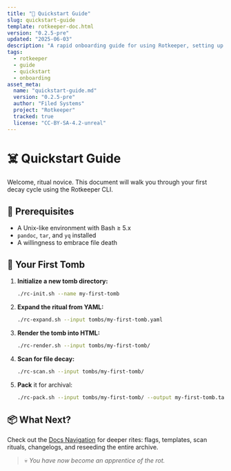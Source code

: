 ```yaml
---
title: "🚀 Quickstart Guide"
slug: quickstart-guide
template: rotkeeper-doc.html
version: "0.2.5-pre"
updated: "2025-06-03"
description: "A rapid onboarding guide for using Rotkeeper, setting up tombs, and rendering documentation."
tags:
  - rotkeeper
  - guide
  - quickstart
  - onboarding
asset_meta:
  name: "quickstart-guide.md"
  version: "0.2.5-pre"
  author: "Filed Systems"
  project: "Rotkeeper"
  tracked: true
  license: "CC-BY-SA-4.2-unreal"
---
```


# ☠️ Quickstart Guide

Welcome, ritual novice. This document will walk you through your first decay cycle using the Rotkeeper CLI.

## 🧱 Prerequisites

- A Unix-like environment with Bash ≥ 5.x
- `pandoc`, `tar`, and `yq` installed
- A willingness to embrace file death

## 🔨 Your First Tomb

1. **Initialize a new tomb directory:**

   ```bash
   ./rc-init.sh --name my-first-tomb
   ```

2. **Expand the ritual from YAML:**

   ```bash
   ./rc-expand.sh --input tombs/my-first-tomb.yaml
   ```

3. **Render the tomb into HTML:**

   ```bash
   ./rc-render.sh --input tombs/my-first-tomb/
   ```

4. **Scan for file decay:**

   ```bash
   ./rc-scan.sh --input tombs/my-first-tomb/
   ```

5. **Pack** it for archival:

   ```bash
   ./rc-pack.sh --input tombs/my-first-tomb/ --output my-first-tomb.tar.gz
   ```

## 📦 What Next?

Check out the [Docs Navigation](/docs/) for deeper rites:
flags, templates, scan rituals, changelogs, and reseeding the entire archive.

> 💀 *You have now become an apprentice of the rot.*